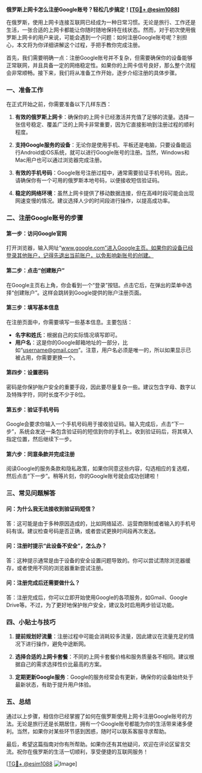 **俄罗斯上网卡怎么注册Google账号？轻松几步搞定！[[TG💪+ @esim1088](https://t.me/s/esim1088)]**

在俄罗斯，使用上网卡连接互联网已经成为一种日常习惯。无论是旅行、工作还是生活，一张合适的上网卡都能让你随时随地保持在线状态。然而，对于初次使用俄罗斯上网卡的用户来说，可能会遇到一个问题：如何注册Google账号呢？别担心，本文将为你详细讲解这个过程，手把手教你完成注册。

首先，我们需要明确一点：注册Google账号并不复杂，但需要确保你的设备能够正常联网，并且具备一定的网络稳定性。如果你的上网卡信号良好，那么整个流程会非常顺畅。接下来，我们将从准备工作开始，逐步介绍注册的具体步骤。

### **一、准备工作**

在正式开始之前，你需要准备以下几样东西：

1. **有效的俄罗斯上网卡**：确保你的上网卡已经激活并充值了足够的流量。选择一张信号稳定、覆盖广泛的上网卡非常重要，因为它直接影响到注册过程的顺利程度。
   
2. **支持Google服务的设备**：无论你是使用手机、平板还是电脑，只要设备能运行Android或iOS系统，就可以进行Google账号的注册。当然，Windows和Mac用户也可以通过浏览器完成注册。

3. **有效的手机号码**：Google账号注册过程中，通常需要验证手机号码。因此，请确保你有一个可用的俄罗斯本地号码，以便接收短信验证码。

4. **稳定的网络环境**：虽然上网卡提供了移动数据连接，但在高峰时段可能会出现网速变慢的情况。建议选择人少的时间段进行操作，以提高成功率。

### **二、注册Google账号的步骤**

#### **第一步：访问Google官网**
打开浏览器，输入网址“www.google.com”进入Google主页。如果你的设备已经登录其他账户，记得先退出当前账户，以免影响新账号的创建。

#### **第二步：点击“创建账户”**
在Google主页右上角，你会看到一个“登录”按钮。点击它后，在弹出的菜单中选择“创建账户”。这样会跳转到Google提供的账户注册页面。

#### **第三步：填写基本信息**
在注册页面中，你需要填写一些基本信息。主要包括：
- **名字和姓氏**：根据自己的实际情况填写即可。
- **用户名**：这是你的Google邮箱地址的一部分，比如“username@gmail.com”。注意，用户名必须是唯一的，所以如果显示已被占用，你需要更换一个。

#### **第四步：设置密码**
密码是你保护账户安全的重要手段，因此要尽量复杂一些。建议包含字母、数字以及特殊字符，同时长度不少于8位。

#### **第五步：验证手机号码**
Google会要求你输入一个手机号码用于接收验证码。输入完成后，点击“下一步”，系统会发送一条包含验证码的短信到你的手机上。收到验证码后，将其填入指定位置，然后继续下一步。

#### **第六步：同意条款并完成注册**
阅读Google的服务条款和隐私政策，如果你同意这些内容，勾选相应的复选框，然后点击“下一步”。稍等片刻，你的Google账号就会成功创建啦！

### **三、常见问题解答**

#### **问：为什么我无法接收到验证码短信？**
答：这可能是由于多种原因造成的，比如网络延迟、运营商限制或者输入的手机号码有误。建议检查号码是否正确，或者尝试更换时间段再次发送。

#### **问：注册时提示“此设备不安全”，怎么办？**
答：这种提示通常是由于设备的安全设置问题导致的。你可以尝试清除浏览器缓存，或者使用不同的浏览器重新尝试注册。

#### **问：注册完成后还需要做什么？**
答：注册完成后，你可以立即开始使用Google的各项服务，如Gmail、Google Drive等。不过，为了更好地保护账户安全，建议及时启用两步验证功能。

### **四、小贴士与技巧**

1. **提前规划好流量**：注册过程中可能会消耗较多流量，因此建议在流量充足的情况下进行操作，避免中途断网。

2. **选择合适的上网卡套餐**：不同的上网卡套餐价格和服务质量各不相同。建议根据自己的需求选择性价比最高的方案。

3. **定期更新Google服务**：Google的服务经常会有更新，确保你的设备始终处于最新状态，有助于提升用户体验。

### **五、总结**

通过以上步骤，相信你已经掌握了如何在俄罗斯使用上网卡注册Google账号的方法。无论是旅行还是长期居住，拥有一个Google账号都能为你的生活带来诸多便利。当然，如果你对某些环节感到困惑，随时可以联系客服寻求帮助。

最后，希望这篇指南对你有所帮助。如果你还有其他疑问，欢迎在评论区留言交流。祝你在俄罗斯的生活一切顺利，享受便捷的互联网服务！

[[TG💪+ @esim1088](https://t.me/s/esim1088) ![Image](https://i.postimg.cc/4NQfJmqS/Snipaste-2025-05-13-00-14-12.png)]